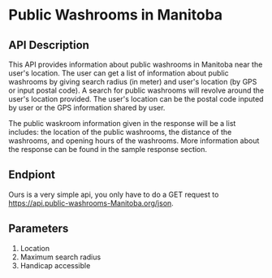 # Public Washrooms in Manitoba

## API Description 
  This API provides information about public washrooms in Manitoba near the user's location. The user can get a list of information about public washrooms by giving search radius (in meter) and user's location (by GPS or input postal code). A search for public washrooms will revolve around the user's location provided. The user's location can be the postal code inputed by user or the GPS information shared by user.  
  
  The public waskroom information given in the response will be a list includes: the location of the public washrooms, the distance of the washrooms, and opening hours of the washrooms. More information about the response can be found in the sample response section.  
  
## Endpiont
  Ours is a very simple api, you only have to do a GET request to https://api.public-washrooms-Manitoba.org/json.
 
## Parameters
1. Location
2. Maximum search radius
3. Handicap accessible
  
  
